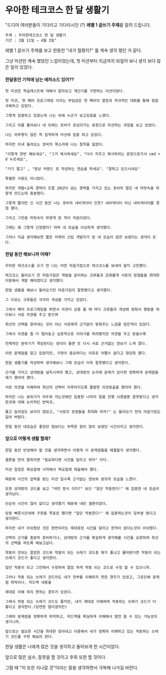 # 우아한 테크코스 한 달 생활기
"드디어 여러분들이 기다리고 기다리시던 (?) **레벨 1 글쓰기 주제**를 알려 드립니다.

    주제 : 우아한테크코스 한 달 생활기
    기간 : 3월 11일 ~ 4월 3일"

레벨 1 글쓰기 주제를 보고 한동안 "내가 뭘했지?" 를 계속 생각 했던 거 같다.

그냥 미션만 계속 했었던 느낌이었는데, 첫 미션부터 지금까지 되짚어 보니 생각 보다 많은 일이 있었다.

#### 한달동안 기억에 남는 에피소드 있어??
    첫 미션은 학습테스트에 대해서 알아보고 계산기를 구현하는 미션이었다.

    첫 미션, 첫 페어 프로그래밍 이라는 부담감은 첫 페어의 열정과 적극적인 대화를 통해 점점 극복하고 있었다.

    그렇게 집중하고 있었는데 나는 뒤에 누군가 보고있음을 느꼈다.

    그리고 뒤를 돌아보니 내 뒤에는 포비가 관심이가는 표정으로 미션하는 과정을 보고 있었다.

    나는 아무렇지 않은 척 침착하게 미션에 집중 하고 있었다.

    하지만 이내 들려오는 포비의 목소리에 나는 침착을 잃었다.

    "이렇게 한번 해보세요", "그거 복사하세요", "다시 지우고 복사하려는 문장으로가서 cmd + d 누르세요",

    "거기 말고" , "항상 커맨드 로 작성하는 연습을 하세요". "잘하고 있으시네요"

    특별한 사항도 아니었다.

    하지만 개발+교육 경력이 도합 20년이 넘는 경력을 가지고 있는 포비의 말은 내 머릿속을 하얗게 만드는데 충분했다.

    그렇게 짧지만 긴 시간 동안 나는 포비의 네비게이터 인듯? 네비게이터 아닌 네비게이터를 경험 했다.
    
    그리고 그만큼 머릿속이 하얗게 된 적이 처음이었다.

    그때는 왜 그렇게 긴장했지? 라며 내 모습을 이상하게 생각했다.

    그러나 지금 생각해보면 짧은 미래의 신입 개발자가 된 내 모습이 잠깐 보였다는 생각이 든다.

#### 한달 동안 해보니까 어때?

    우아한 테크코스를 오기 전 나는 어떤 마음가짐으로 테크코스를 보내야 할지 고민했다.

    테크코스 들어오기 전 마음가짐은 개발을 같이하는 크루들과 조화롭게 서로의 장점들을 최대한 이용해서 개발 해야겠다고 생각했다.

    한달 생활을 해보니 들어오기전 마음가짐이 잘못됐다고 생각했다.

    그 이유는 크루들은 각각의 개성을 가지고 있었다.

    그래서 페어 프로그래밍을 하면서 의견이 상충 될 때 마다 크루들의 개성에 맞춰서 행동을 하다보니 서로 의견을 주고 받으며 
    
    최선의 선택을 찾아내는 것이 아닌 서로에게 근거없이 맞춰주는 느낌을 받은적이 있었다.

    그래서 의견을 좀 더 털어놓고 심층적으로 이야기를 하려했지만 의견을 주고 받을수록
     
    전체적인 분위기가 격앙된다는 생각이 들면 또 다시 서로 근거없는 양보가 느껴 졌다.

    이런 문제점을 알고 있었지만, 구현이 중요하다는 이유로 어쩔수 없다고 정당화 했다.

    한달 생활기를 작성하며 생각해보니 그때 모습이 더욱 잘못됐다고 생각한다. 

    근거를 가지고 상대방을 설득시켜야 했고, 상대방의 논리에 문제가 있다면 정확하게 문제점을 제기 했어야 했다.
    
    서로 의견을 이해하여 최선의 선택이 이루어지도록 활발한 의견표출을 했어야 했다.

    하지만 나는 분위가가 어두워 지는것에만 집중한 나머지 일을 진행 시켰을뿐 잘못됬다고 생각한것에 대해 논리적인 반박과,
     
    물고 늘어짐도 보이지 않았고, "서로의 장점들을 최대화 하자!" 는 들어오기 전의 마음가짐도 잃어 버렸다.

    한달 동안 내모습은 좋았던 점보다는 부족한 점이 많이 보였던 시간이라고 생각한다.

#### 앞으로 어떻게 생활 할래?

    한달 동안 반성해야 할 것을 생각하면서 어떻게 이 문제점들을 해결할지 생각했다.

    결론을 먼저 말하자면 "필요하다면 시간을 달라고 하자" 이다.

    미션 일정은 화요일에 시작해서 목요일에 제출해야 했다.

    때문에 시간의 압박을 받는 미션 일수록 근거없는 양보와 동의의 모습을 느꼈다.

    또한 상대방의 코드를 보고 "어떤 방식 이지?" 보단 "일단 작동한다!" 에 집중한 내 모습이 생각났다.
    
    단순히 시간이 많이 없다고 생각했기 때문에 내린 결론이었다.
    
    당장 빠른시간내에 구현을 목표로 했다면 "일단 작동한다!" 에 집중하는것이 일부분 맞다고 생각한다.
    
    하지만 내가 아쉬웠던 것은 한번이라도 제대로된 시간을 달라고 한적이 없다는것이 아쉬웠다.
    
    선택의 근거를 충분히 준비하거나, 상대방의 근거를 확실하게 생각해볼 시간을 요청하여 최선의 선택을 하도록 해보고싶다.  
    
    작동이 안되는 깔끔한 코드와 작동이 되는 쓰레기 코드중 뭐가 좋냐고 물어본다면 작동이 되는 쓰레기 코드가 좋다고 생각한다.
    
    일단 작동이 되고 그안에서 수정하여 깔끔 하게 작동 되는 코드로 수정 할 수 있으니까.
    
    그러나 작동 되는 쓰레기 코드라도 내가 전부를 이해하지 못한 경우가 있었고, 그로인해 문제점 파악이나, 피드백 내용을
    
    제대로 이해 하지 못하는 경우가 있었다.
    
    그래서 작동 되는 쓰레기 코드도 좋지만, 내가 제대로 이해하며 작동하는 쓰레기 코드가 더 좋다고 생각한다.(당연한 말이겠지만)
        
    그래야 문제점을 정확하게 파악하고, 피드백을 확실하게 이해해서 발전 할 수 있는 가능성이 생기니까.
    
    앞으로는 필요한 시간을 최대한 찾아내고 이용해서 내가 정확히 이해하고 있는 작동하는 쓰레기 코드를 구현 해보려 한다.
    
    

한달 생활은 나에게 많은 것을 생각하고 돌아보게 한 시간이었다.

앞으로 많은 실수, 잘못을 할 것이고 후회 또한 할 것이다.

그럴 때 "이 또한 지나갈 것"이라는 말을 생각하면서 극복해 나가길 바란다.

    
